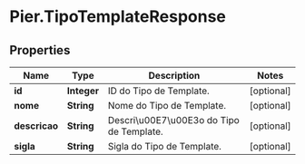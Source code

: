 # Pier.TipoTemplateResponse

## Properties
Name | Type | Description | Notes
------------ | ------------- | ------------- | -------------
**id** | **Integer** | ID do Tipo de Template. | [optional] 
**nome** | **String** | Nome do Tipo de Template. | [optional] 
**descricao** | **String** | Descri\u00E7\u00E3o do Tipo de Template. | [optional] 
**sigla** | **String** | Sigla do Tipo de Template. | [optional] 


